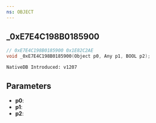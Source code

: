 ```yaml
---
ns: OBJECT
---
```

## _0xE7E4C198B0185900

```c
// 0xE7E4C198B0185900 0x1E82C2AE
void _0xE7E4C198B0185900(Object p0, Any p1, BOOL p2);
```

```
NativeDB Introduced: v1207
```

## Parameters
* **p0**:
* **p1**:
* **p2**:
